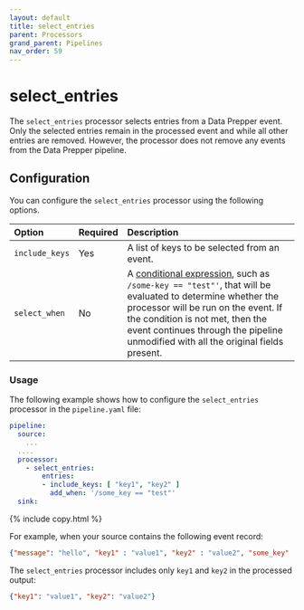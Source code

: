 ```yaml
---
layout: default
title: select_entries
parent: Processors
grand_parent: Pipelines
nav_order: 59
---
```


# select_entries

The `select_entries` processor selects entries from a Data Prepper event.
Only the selected entries remain in the processed event and while all other entries are removed. However, the processor does not remove any events from the Data Prepper pipeline.

## Configuration

You can configure the `select_entries` processor using the following options.

| Option | Required | Description |
| :--- | :--- | :--- |
| `include_keys` | Yes | A list of keys to be selected from an event. |
| `select_when` | No | A [conditional expression](https://opensearch.org/docs/latest/data-prepper/pipelines/expression-syntax/), such as `/some-key == "test"'`, that will be evaluated to determine whether the processor will be run on the event. If the condition is not met, then the event continues through the pipeline unmodified with all the original fields present. |

### Usage

The following example shows how to configure the `select_entries` processor in the `pipeline.yaml` file:

```yaml
pipeline:
  source:
    ...
  ....  
  processor:
    - select_entries:
        entries:
        - include_keys: [ "key1", "key2" ]
          add_when: '/some_key == "test"'
  sink:
```
{% include copy.html %}


For example, when your source contains the following event record:

```json
{"message": "hello", "key1" : "value1", "key2" : "value2", "some_key" : "test"}
```

The `select_entries` processor includes only `key1` and `key2` in the processed output:

```json
{"key1": "value1", "key2": "value2"}
```
